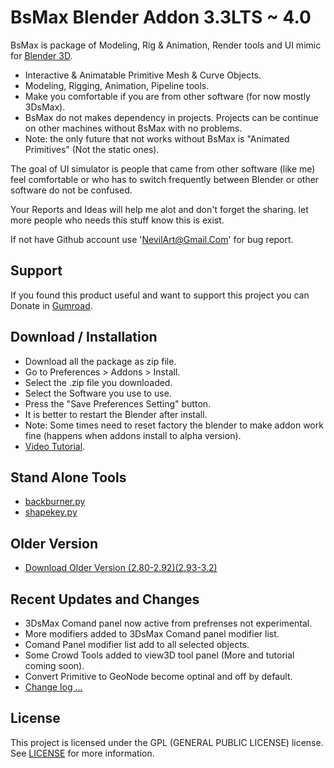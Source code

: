 
# BsMax Blender Addon 3.3LTS ~ 4.0

BsMax is package of Modeling, Rig & Animation, Render tools and UI mimic for [Blender 3D](https://www.blender.org/).

* Interactive & Animatable Primitive Mesh & Curve Objects.
* Modeling, Rigging, Animation, Pipeline tools.
* Make you comfortable if you are from other software (for now mostly 3DsMax).
* BsMax do not makes dependency in projects. Projects can be continue on other machines without BsMax with no problems.
* Note: the only future that not works without BsMax is "Animated Primitives" (Not the static ones).

The goal of UI simulator is people that came from other software (like me) feel comfortable or who has to switch frequently between Blender or other software do not be confused.

Your Reports and Ideas will help me alot and don't forget the sharing. let more people who needs this stuff know this is exist.

If not have Github account use 'NevilArt@Gmail.Com' for bug report.

## Support
If you found this product useful and want to support this project you can Donate in [Gumroad](https://nevilart.gumroad.com/l/BsMax).

## Download / Installation
* Download all the package as zip file.
* Go to Preferences > Addons > Install.
* Select the .zip file you downloaded.
* Select the Software you use to use.
* Press the "Save Preferences Setting" button.
* It is better to restart the Blender after install.
* Note: Some times need to reset factory the blender to make addon work fine (happens when addons install to alpha version).
* [Video Tutorial](https://youtu.be/JolpAmvd3CE).

## Stand Alone Tools
* [backburner.py](https://raw.github.com/NevilArt/BsMax/master/tools/internal/render/backburner.py)
* [shapekey.py](https://raw.github.com/NevilArt/BsMax/master/tools/internal/rigg/shapekey.py)

## Older Version
* [Download Older Version (2.80-2.92)(2.93-3.2)](https://github.com/NevilArt/BsMax_2_80)

## Recent Updates and Changes
* 3DsMax Comand panel now active from prefrenses not experimental.
* More modifiers added to 3DsMax Comand panel modifier list.
* Comand Panel modifier list add to all selected objects.
* Some Crowd Tools added to view3D tool panel (More and tutorial coming soon).
* Convert Primitive to GeoNode become optinal and off by default.
* [Change log ...](https://github.com/NevilArt/BsMax/blob/master/CHANGELOG.md)

## License
This project is licensed under the GPL (GENERAL PUBLIC LICENSE) license. See [LICENSE](https://www.gnu.org/licenses/gpl-3.0.en.html) for more information.
